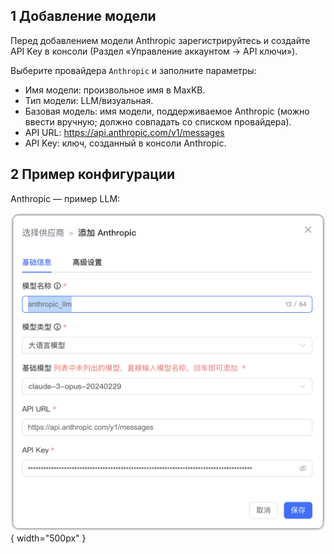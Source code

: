 ## 1 Добавление модели

Перед добавлением модели Anthropic зарегистрируйтесь и создайте API Key в консоли (Раздел «Управление аккаунтом → API ключи»).

Выберите провайдера `Anthropic` и заполните параметры:

* Имя модели: произвольное имя в MaxKB.    
* Тип модели: LLM/визуальная.    
* Базовая модель: имя модели, поддерживаемое Anthropic (можно ввести вручную; должно совпадать со списком провайдера).    
* API URL: https://api.anthropic.com/v1/messages
* API Key: ключ, созданный в консоли Anthropic.

## 2 Пример конфигурации

Anthropic — пример LLM:

![anthropic](../../img/model/anthropic_llm.png){ width="500px" }

